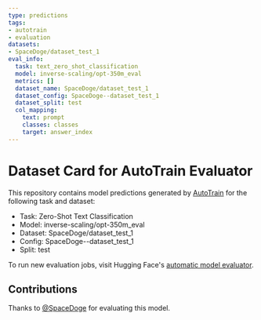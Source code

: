 ```yaml
---
type: predictions
tags:
- autotrain
- evaluation
datasets:
- SpaceDoge/dataset_test_1
eval_info:
  task: text_zero_shot_classification
  model: inverse-scaling/opt-350m_eval
  metrics: []
  dataset_name: SpaceDoge/dataset_test_1
  dataset_config: SpaceDoge--dataset_test_1
  dataset_split: test
  col_mapping:
    text: prompt
    classes: classes
    target: answer_index
---
```

# Dataset Card for AutoTrain Evaluator

This repository contains model predictions generated by [AutoTrain](https://huggingface.co/autotrain) for the following task and dataset:

* Task: Zero-Shot Text Classification
* Model: inverse-scaling/opt-350m_eval
* Dataset: SpaceDoge/dataset_test_1
* Config: SpaceDoge--dataset_test_1
* Split: test

To run new evaluation jobs, visit Hugging Face's [automatic model evaluator](https://huggingface.co/spaces/autoevaluate/model-evaluator).

## Contributions

Thanks to [@SpaceDoge](https://huggingface.co/SpaceDoge) for evaluating this model.